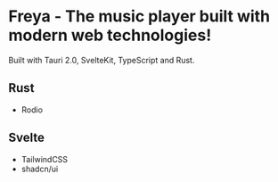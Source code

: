 # Freya - The music player built with modern web technologies!

Built with Tauri 2.0, SvelteKit, TypeScript and Rust.

## Rust

- Rodio

## Svelte

- TailwindCSS
- shadcn/ui
